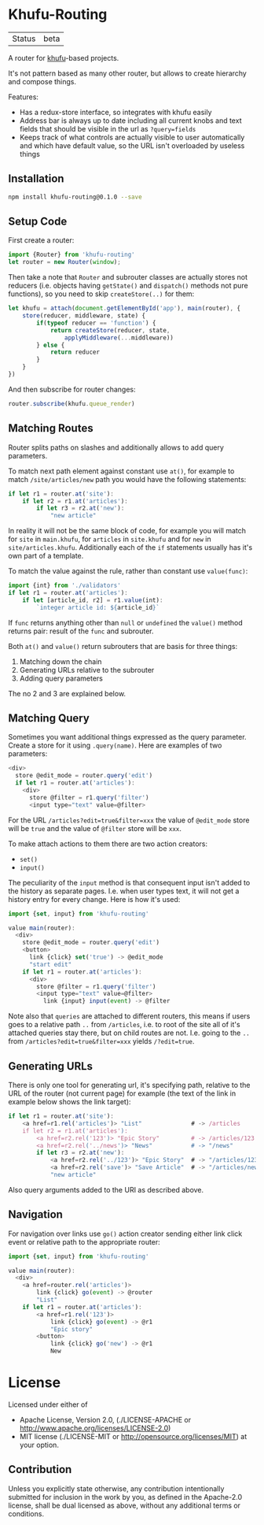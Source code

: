 Khufu-Routing
=============

|              |                                           |
|--------------|-------------------------------------------|
|Status        | beta                                      |

A router for [khufu](http://tailhook.github.io/khufu/)-based projects.

It's not pattern based as many other router, but allows to create hierarchy
and compose things.

Features:

* Has a redux-store interface, so integrates with khufu easily
* Address bar is always up to date including all current knobs and
  text fields that should be visible in the url as `?query=fields`
* Keeps track of what controls are actually visible to user automatically
  and which have default value, so the URL isn't overloaded by useless things


Installation
------------

```sh
npm install khufu-routing@0.1.0 --save
```

Setup Code
----------

First create a router:

```js
import {Router} from 'khufu-routing'
let router = new Router(window);
```

Then take a note that `Router` and subrouter classes are actually stores not
reducers (i.e.  objects having `getState()` and `dispatch()` methods not pure
functions), so you need to skip `createStore(..)` for them:

```js
let khufu = attach(document.getElementById('app'), main(router), {
    store(reducer, middleware, state) {
        if(typeof reducer == 'function') {
            return createStore(reducer, state,
                applyMiddleware(...middleware))
        } else {
            return reducer
        }
    }
})
```

And then subscribe for router changes:

```js
router.subscribe(khufu.queue_render)
```

Matching Routes
---------------

Router splits paths on slashes and additionally allows to add query parameters.

To match next path element against constant use `at()`, for example
to match `/site/articles/new` path you would have the following statements:

```js
if let r1 = router.at('site'):
    if let r2 = r1.at('articles'):
        if let r3 = r2.at('new'):
            "new article"
```

In reality it will not be the same block of code, for example you will match
for `site` in `main.khufu`, for `articles` in `site.khufu` and for `new` in `site/articles.khufu`. Additionally each of the `if` statements usually has
it's own part of a template.

To match the value against the rule, rather than constant use `value(func)`:

```js
import {int} from './validators'
if let r1 = router.at('articles'):
    if let [article_id, r2] = r1.value(int):
        `integer article id: ${article_id}`
```

If `func` returns anything other than `null` or `undefined` the `value()`
method returns pair: result of the `func` and subrouter.

Both `at()` and `value()` return subrouters that are basis for three things:

1. Matching down the chain
2. Generating URLs relative to the subrouter
3. Adding query parameters

The no 2 and 3 are explained below.

Matching Query
--------------

Sometimes you want additional things expressed as the query parameter. Create
a store for it using `.query(name)`. Here are examples of two parameters:

```js
<div>
  store @edit_mode = router.query('edit')
  if let r1 = router.at('articles'):
    <div>
      store @filter = r1.query('filter')
      <input type="text" value=@filter>
```

For the URL `/articles?edit=true&filter=xxx` the value of `@edit_mode` store
will be `true` and the value of `@filter` store will be `xxx`.

To make attach actions to them there are two action creators:

* `set()`
* `input()`

The peculiarity of the `input` method is that consequent input isn't added
to the history as separate pages. I.e. when user types text, it will not
get a history entry for every change. Here is how it's used:


```js
import {set, input} from 'khufu-routing'

value main(router):
  <div>
    store @edit_mode = router.query('edit')
    <button>
      link {click} set('true') -> @edit_mode
      "start edit"
    if let r1 = router.at('articles'):
      <div>
        store @filter = r1.query('filter')
        <input type="text" value=@filter>
          link {input} input(event) -> @filter
```

Note also that `queries` are attached to different routers, this means if
users goes to a relative path `..` from `/articles`, i.e. to root of the
site all of it's attached queries stay there, but on child routes are not.
I.e. going to the `..` from `/articles?edit=true&filter=xxx` yields
`/?edit=true`.


Generating URLs
---------------

There is only one tool for generating url, it's specifying path, relative
to the URL of the router (not current page) for example
(the text of the link in example below shows the link target):

```js
if let r1 = router.at('site'):
    <a href=r1.rel('articles')> "List"              # -> /articles
    if let r2 = r1.at('articles'):
        <a href=r2.rel('123')> "Epic Story"         # -> /articles/123
        <a href=r2.rel('../news')> "News"           # -> "/news"
        if let r3 = r2.at('new'):
            <a href=r2.rel('../123')> "Epic Story"  # -> "/articles/123"
            <a href=r2.rel('save')> "Save Article"  # -> "/articles/new/save"
            "new article"
```

Also query arguments added to the URI as described above.


Navigation
----------

For navigation over links use `go()` action creator sending either
link click event or relative path to the appropriate router:

```js
import {set, input} from 'khufu-routing'

value main(router):
  <div>
    <a href=router.rel('articles')>
        link {click} go(event) -> @router
        "List"
    if let r1 = router.at('articles'):
        <a href=r1.rel('123')>
            link {click} go(event) -> @r1
            "Epic story"
        <button>
            link {click} go('new') -> @r1
            New
```


License
=======

Licensed under either of

* Apache License, Version 2.0,
  (./LICENSE-APACHE or http://www.apache.org/licenses/LICENSE-2.0)
* MIT license (./LICENSE-MIT or http://opensource.org/licenses/MIT)
  at your option.

Contribution
------------

Unless you explicitly state otherwise, any contribution intentionally
submitted for inclusion in the work by you, as defined in the Apache-2.0
license, shall be dual licensed as above, without any additional terms or
conditions.

